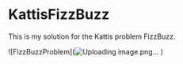 # KattisFizzBuzz

This is my solution for the Kattis problem FizzBuzz.

![FizzBuzzProblem](![Uploading image.png…]()
)

